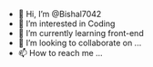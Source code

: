 - 👋 Hi, I’m @Bishal7042
- 👀 I’m interested in Coding
- 🌱 I’m currently learning front-end 
- 💞️ I’m looking to collaborate on ...
- 📫 How to reach me ...

<!---
Bishal7042/Bishal7042 is a ✨ special ✨ repository because its `README.md` (this file) appears on your GitHub profile.
You can click the Preview link to take a look at your changes.
--->
